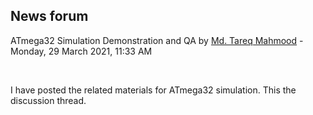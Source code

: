 <h2>News forum</h2><a href="https://moodle.cse.buet.ac.bd/user/view.php?id=1767&course=570"></a>
ATmega32 Simulation Demonstration and QA
by <a href="https://moodle.cse.buet.ac.bd/user/view.php?id=1767&course=570">Md. Tareq Mahmood</a> - Monday, 29 March 2021, 11:33 AM


 

I have posted the related materials for ATmega32 simulation. This the discussion thread.







